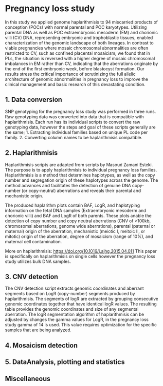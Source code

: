 # Pregnancy loss study

In this study we applied genome haplarithmisis to 94 miscarried products of conception (POCs) with normal parental and POC karyotypes. Utilizing parental DNA as well as POC extraembryonic mesoderm (EM) and chorionic villi (CV) DNA, representing embryonic and trophoblastic tissues, enabled characterization of the genomic landscape of both lineages. In contrast to viable pregnancies where mosaic chromosomal abnormalities are often restricted to CV, such as confined placental mosaicism, we found that in PLs, the situation is reversed with a higher degree of mosaic chromosomal imbalances in EM rather than CV, indicating that the aberrations originate by the end of the first embryonic week, before blastocyst formation. Our results stress the critical importance of scrutinizing the full allelic architecture of genomic abnormalities in pregnancy loss to improve the clinical management and basic research of this devastating condition.

## 1.	Data conversion
SNP genotyping for the pregnancy loss study was performed in three runs. Raw genotyping data was converted into data that is compatible with haplarithmisis. 
Each run has its individual scripts to convert the raw genotyping data, however the steps and goal of these scripts generally are the same; 1. Extracting individual families based on unique PL code per family. 2. Converting column names to be haplarithmisis compatible. 

## 2.	Haplarithmisis
Haplarithmisis scripts are adapted from scripts by Masoud Zamani Esteki. 
The purpose is to apply haplarithmisis to individual pregnancy loss families. Haplarithmisis is a method that determines haplotypes, as well as the copy number and segregation origin of these haplotypes across the genome. The method advances and facilitates the detection of genuine DNA copy-number (or copy-neutral) aberrations and reveals their parental and mechanistic origin.

The produced haplarithm plots contain BAF, LogR, and haplotyping information on the fetal DNA samples (Extraembryonic mesoderm and chorionic villi) and BAF and LogR of both parents. These plots anable the detection of copy number and copy neutral aberrations (CNV of >100kb, chromosomal aberrations, genome wide aberrations), parental (paternal or maternal) origin of the aberration, mechanistic (meiotic I, meitoic II, or mitotic) origin of the aberration, degree of mosaicism (range of 10%), and maternal cell contamination.

More on haplarithmisis: 
https://doi.org/10.1016/j.ajhg.2015.04.011
This paper is specifically on haplarithmisis on single cells however the pregnancy loss study utilizes bulk DNA samples. 

## 3.	CNV detection
The CNV detection script extracts genomic coordinates and aberrant segments based on LogR (copy-number) segments produced by haplarithmisis. The segments of logR are extracted by grouping consecutive genomic coordinates together that have identical logR values. The resulting table provides the genomic coordinates and size of any segmental aberration. The logR segmentation algorithm of haplarithmisis can be adjusted by changes the gamma values for LogR, in the pregnancy loss study gamma of 14 is used. This value requires optimization for the specific samples that are being analyzed. 

## 4.	Mosaicism detection

## 5.	DataAnalysis, plotting and statistics

## Miscellaneous
